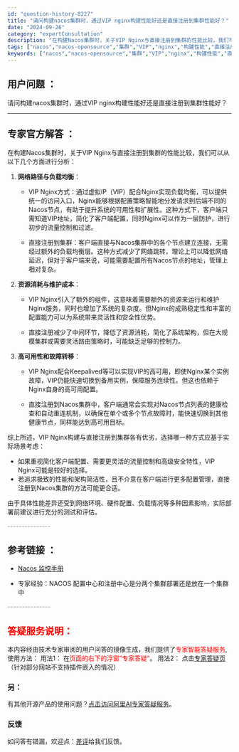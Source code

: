 ```yaml
---
id: "question-history-8227"
title: "请问构建nacos集群时，通过VIP nginx构建性能好还是直接注册到集群性能好？"
date: "2024-09-26"
category: "expertConsultation"
description: "在构建Nacos集群时，关于VIP Nginx与直接注册到集群的性能比较，我们可以从以下几个方面进行分析：1. **网络路径与负载均衡**：   - VIP Nginx方式：通过虚拟IP（VIP）配合Nginx实现负载均衡，可以提供统一的访问入口，Nginx能够根据配置策略智能地分发请求到后端不同的"
tags: ["nacos","nacos-opensource","集群","VIP","nginx","构建性能","直接注册"]
keywords: ["nacos","nacos-opensource","集群","VIP","nginx","构建性能","直接注册"]
---
```


## 用户问题 ： 
 请问构建nacos集群时，通过VIP nginx构建性能好还是直接注册到集群性能好？  

---------------
## 专家官方解答 ：

在构建Nacos集群时，关于VIP Nginx与直接注册到集群的性能比较，我们可以从以下几个方面进行分析：

1. **网络路径与负载均衡**：
   - VIP Nginx方式：通过虚拟IP（VIP）配合Nginx实现负载均衡，可以提供统一的访问入口，Nginx能够根据配置策略智能地分发请求到后端不同的Nacos节点，有助于提升系统的可用性和扩展性。这种方式下，客户端只需知道VIP地址，简化了客户端配置，同时Nginx可以作为一层防护，进行初步的流量控制和过滤。
   
   - 直接注册到集群：客户端直接与Nacos集群中的各个节点建立连接，无需经过额外的负载均衡层。这种方式减少了网络跳转，理论上可以降低网络延迟，但对于客户端来说，可能需要配置所有Nacos节点的地址，管理上相对复杂。

2. **资源消耗与维护成本**：
   - VIP Nginx引入了额外的组件，这意味着需要额外的资源来运行和维护Nginx服务，同时也增加了系统的复杂度。但Nginx的成熟稳定性和丰富的配置能力可以为系统带来灵活性和安全性优势。
   
   - 直接注册减少了中间环节，降低了资源消耗，简化了系统架构，但在大规模集群或需要灵活路由策略时，可能缺乏足够的控制力。

3. **高可用性和故障转移**：
   - VIP Nginx配合Keepalived等可以实现VIP的高可用，即使Nginx某个实例故障，VIP仍能快速切换到备用实例，保障服务连续性。但这也依赖于Nginx自身的高可用配置。
   
   - 直接注册到Nacos集群中，客户端通常会实现对Nacos节点列表的健康检查和自动重连机制，以确保在单个或多个节点故障时，能快速切换到其他健康节点，同样能达到高可用目标。

综上所述，VIP Nginx构建与直接注册到集群各有优劣，选择哪一种方式应基于实际场景考虑：
- 如果重视简化客户端配置、需要更灵活的流量控制和高级安全特性，VIP Nginx可能是较好的选择。
- 若追求极致的性能和架构简洁性，且不介意在客户端进行更多配置管理，直接注册到Nacos集群的方法可能更合适。

由于具体性能差异还受到网络环境、硬件配置、负载情况等多种因素影响，实际部署前建议进行充分的测试和评估。


<font color="#949494">---------------</font> 


## 参考链接 ：

* [Nacos 监控手册](https://nacos.io/docs/latest/guide/admin/monitor-guide)
 
 * 专家经验：NACOS 配置中心和注册中心是分两个集群部署还是放在一个集群中 


 <font color="#949494">---------------</font> 
 


## <font color="#FF0000">答疑服务说明：</font> 

本内容经由技术专家审阅的用户问答的镜像生成，我们提供了<font color="#FF0000">专家智能答疑服务</font>,使用方法：
用法1： 在<font color="#FF0000">页面的右下的浮窗”专家答疑“</font>。
用法2： 点击[专家答疑页](https://answer.opensource.alibaba.com/docs/intro)（针对部分网站不支持插件嵌入的情况）
### 另：


有其他开源产品的使用问题？[点击访问阿里AI专家答疑服务](https://answer.opensource.alibaba.com/docs/intro)。
### 反馈
如问答有错漏，欢迎点：[差评](https://ai.nacos.io/user/feedbackByEnhancerGradePOJOID?enhancerGradePOJOId=13580)给我们反馈。
